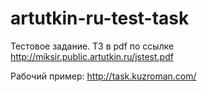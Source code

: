 # artutkin-ru-test-task

Тестовое задание. ТЗ в pdf по ссылке
http://miksir.public.artutkin.ru/jstest.pdf

Рабочий пример: http://task.kuzroman.com/

